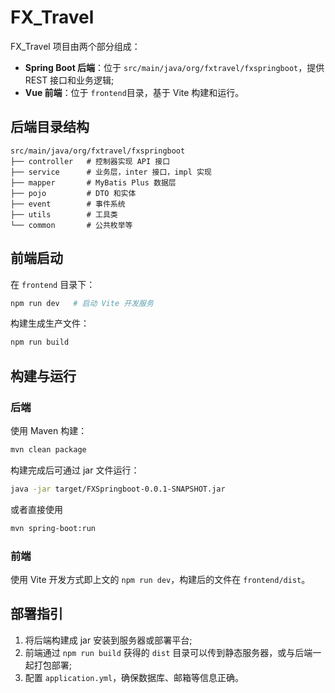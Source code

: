 # FX_Travel

FX_Travel 项目由两个部分组成：

- **Spring Boot 后端**：位于 `src/main/java/org/fxtravel/fxspringboot`，提供 REST 接口和业务逻辑;
- **Vue 前端**：位于 `frontend`目录，基于 Vite 构建和运行。

## 后端目录结构

```
src/main/java/org/fxtravel/fxspringboot
├── controller   # 控制器实现 API 接口
├── service      # 业务层，inter 接口，impl 实现
├── mapper       # MyBatis Plus 数据层
├── pojo         # DTO 和实体
├── event        # 事件系统
├── utils        # 工具类
└── common       # 公共枚举等
```

## 前端启动

在 `frontend` 目录下：

```bash
npm run dev   # 启动 Vite 开发服务
```

构建生成生产文件：

```bash
npm run build
```

## 构建与运行

### 后端

使用 Maven 构建：

```bash
mvn clean package
```

构建完成后可通过 jar 文件运行：

```bash
java -jar target/FXSpringboot-0.0.1-SNAPSHOT.jar
```

或者直接使用

```bash
mvn spring-boot:run
```

### 前端

使用 Vite 开发方式即上文的 `npm run dev`，构建后的文件在 `frontend/dist`。

## 部署指引

1. 将后端构建成 jar 安装到服务器或部署平台;
2. 前端通过 `npm run build` 获得的 `dist` 目录可以传到静态服务器，或与后端一起打包部署;
3. 配置 `application.yml`，确保数据库、邮箱等信息正确。

